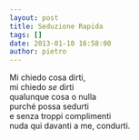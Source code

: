 ```yaml
---
layout: post
title: Seduzione Rapida
tags: []
date: 2013-01-10 16:58:00
author: pietro
---
```

Mi chiedo cosa dirti,<br/>mi chiedo <i>se</i>&nbsp;dirti<br/>qualunque cosa o nulla<br/>purché possa sedurti<br/>e senza troppi complimenti<br/>nuda qui davanti a me, condurti.
